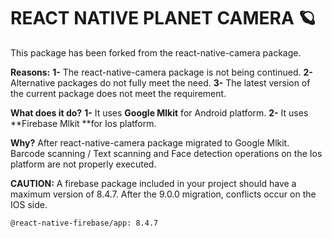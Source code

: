 # REACT NATIVE PLANET CAMERA 🪐

This package has been forked from the react-native-camera package.

**Reasons:**
**1-** The react-native-camera package is not being continued.
**2-** Alternative packages do not fully meet the need.
**3-** The latest version of the current package does not meet the requirement.

**What does it do?**
**1-** It uses **Google Mlkit** for Android platform.
**2-** It uses **Firebase Mlkit **for Ios platform.

**Why?**
After react-native-camera package migrated to Google Mlkit. Barcode scanning / Text scanning and Face detection operations on the Ios platform are not properly executed.

**CAUTION:**
A firebase package included in your project should have a maximum version of 8.4.7. After the 9.0.0 migration, conflicts occur on the IOS side.

`@react-native-firebase/app: 8.4.7`
